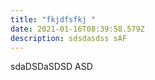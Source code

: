 ```yaml
---
title: "fkjdfsfkj "
date: 2021-01-16T08:39:58.579Z
description: sdsdasdss sAF
---
```

sdaDSDaSDSD ASD